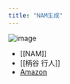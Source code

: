 ```yaml
---
title: "NAM生成"
---
```


![image](https://gyazo.com/edbb36b560bac66500110a720bde59b8/thumb/1000)
- [[NAM]]
- [[柄谷 行人]]
- [Amazon](https://amzn.to/3PTxcJf)
